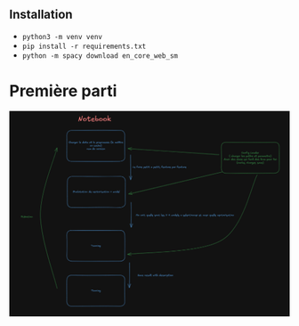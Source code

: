 ## Installation

- `python3 -m venv venv`
- `pip install -r requirements.txt`
- `python -m spacy download en_core_web_sm`

# Première parti
![Plan de la "pipeline"](static/images/pipeline1.png)